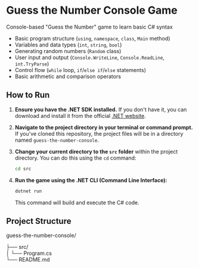 # Guess the Number Console Game

Console-based "Guess the Number" game to learn basic C# syntax

* Basic program structure (`using`, `namespace`, `class`, `Main` method)
* Variables and data types (`int`, `string`, `bool`)
* Generating random numbers (`Random` class)
* User input and output (`Console.WriteLine`, `Console.ReadLine`, `int.TryParse`)
* Control flow (`while` loop, `if`/`else if`/`else` statements)
* Basic arithmetic and comparison operators

## How to Run

1.  **Ensure you have the .NET SDK installed.** If you don't have it, you can download and install it from the official [.NET website](https://dotnet.microsoft.com/download).

2.  **Navigate to the project directory in your terminal or command prompt.** If you've cloned this repository, the project files will be in a directory named `guess-the-number-console`.

3.  **Change your current directory to the `src` folder** within the project directory. You can do this using the `cd` command:

    ```bash
    cd src
    ```

4.  **Run the game using the .NET CLI (Command Line Interface):**

    ```bash
    dotnet run
    ```

    This command will build and execute the C# code.

## Project Structure

guess-the-number-console/

├── src/   
│   └── Program.cs      
└── README.md
